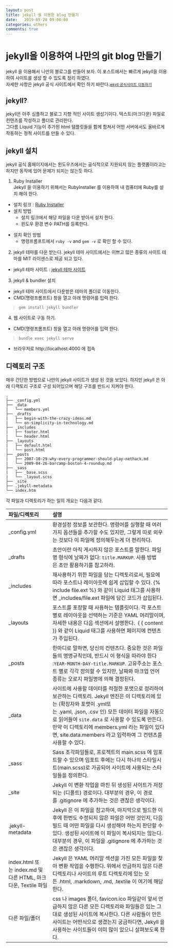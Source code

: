 ```yaml
---
layout: post
title: jekyll 을 이용한 blog 만들기
date:   2019-05-20 09:00:00
categories: others
comments: true 
---
```


jekyll을 이용하여 나만의 git blog 만들기
===================================
jekyll 을 이용해서 나만의 블로그를 만들어 보자.
이 포스트에서는 빠르게 jekyll을 이용하여 사이트를 생성 할 수 있도록 정리 하였다.  
자세한 사항은 jekyll 공식 사이트에서 확인 하기 바란다.<small>[jekyll 공식사이트 이동하기](https://jekyllrb-ko.github.io)</small>    
  
  
## jekyll?   
jekyll은 아주 심플하고 블로그 지향 적인 사이트 생성기이다. 텍스트(마크다운) 파일로 컨텐츠를 작성하고 폴더로 관리한다.  
그다름 Liquid 기능이 추가된 html 템플릿들을 함께 합쳐서 어떤 서버에서도 올바르게 작동하는 정적 사이트를 만들 수 있다. 
 

## jekyll 설치
jekyll 공식 홈페이지에서는 윈도우즈에서는 공식적으로 지원되지 않는 플랫폼이라고는 하지만
동작에 있어 문제가 되지는 않는듯 하다.  

1) Ruby Installer  
Jekyll 을 이용하기 위해서는 RubyInstaller 를 이용하여 내 컴퓨터에 Ruby를 설치 해야 한다.  
 
- 설치 링크 : [Ruby Installer](https://rubyinstaller.org/downloads/)  
- 설치 방법    
	* 설치 링크에서 해당 파일을 다운 받아서 설치 한다.  
	* 윈도우 환경 변수 PATH를 등록한다.  
* 설치 확인 방법    
	* 명령프롬프트에서 `ruby -v` and `gem -v` 로 확인 할 수 있다.
  
2) jekyll 테마를 다운 받는다.
jekyll 테마 사이트에서는 이쁘고 많은 종류의 사이트 테마를 MIT 라이센스로 제공 되고 있다.
  
* jekyll 테마 사이트 : [jekyll 테마 사이트](http://jekyllthemes.org/)
	
3) jekyll & bundler 설치
  
* jekyll 테마 사이트에서 다운받은 테마의 폴더로 이동한다.  
* CMD(명령프롬프트) 창을 열고 아래 명령어를 입력 한다.    
> `gem install jekyll bundler`

4) 웹 사이트로 구동 하기.  
* CMD(명령프롬프트) 창을 열고 아래 명령어를 입력 한다.  
> `bundle exec jekyll serve`  
* 브라우저로 http://localhost:4000 에 접속

## 디렉토리 구조
매우 간단한 방법으로 나만의 jekyll 사이트가 생성 된 것을 보았다.
하지만 jekyll 은 아래 디랙토리 구조로 구성 되어있으며 해당 구조를 반드시 지켜야 한다.
~~~
.
├── _config.yml
├── _data
|   └── members.yml
├── _drafts
|   ├── begin-with-the-crazy-ideas.md
|   └── on-simplicity-in-technology.md
├── _includes
|   ├── footer.html
|   └── header.html
├── _layouts
|   ├── default.html
|   └── post.html
├── _posts
|   ├── 2007-10-29-why-every-programmer-should-play-nethack.md
|   └── 2009-04-26-barcamp-boston-4-roundup.md
├── _sass
|   ├── _base.scss
|   └── _layout.scss
├── _site
├── .jekyll-metadata
└── index.htm
~~~

각 파일과 디렉토리가 하는 일의 개요는 다음과 같다.  
  
| 파일/디렉토리 | 설명 |
|:---|:---|
|	_config.yml	|	환경설정 정보를 보관한다. 명령어를 실행할 때 여러가지 옵션들을 추가할 수도 있지만, 그렇게 따로 외우는 것보다 이 파일에 정의해두는게 더 편리하다.	|
|	_drafts	|	초안이란 아직 게시하지 않은 포스트를 말한다. 파일명 형식에 날짜가 없다: `title.MARKUP`. 사용 방법은 초안 활용하기를 참고하라.	|
|	_includes	|	재사용하기 위한 파일을 담는 디렉토리로서, 필요에 따라 포스트나 레이아웃에 쉽게 삽입할 수 있다. &#123;% include file.ext %&#125; 와 같이 Liquid 태그를 사용하면 _includes/file.ext 파일에 담긴 코드가 삽입된다.	|
|	_layouts	|	포스트를 포장할 때 사용하는 템플릿이다. 각 포스트 별로 레이아웃을 선택하는 기준은 YAML 머리말이며, 자세한 내용은 다음 섹션에서 설명한다.  &#123; &#123; content &#125;&#125; 와 같이 Liquid 태그를 사용하면 페이지에 컨텐츠가 주입된다.	|
|	_posts	|	한마디로 말하면, 당신의 컨텐츠다. 중요한 것은 파일들의 명명규칙인데, 반드시 이 형식을 따라야 한다 :`YEAR-MONTH-DAY-title.MARKUP`. 고유주소는 포스트 별로 각각 정의할 수 있지만, 날짜와 마크업 언어 종류는 오로지 파일명에 의해 결정된다.	|
|	_data	|	사이트에 사용할 데이터를 적절한 포맷으로 정리하여 보관하는 디렉토리. Jekyll 엔진은 이 디렉토리에 있는 (확장자와 포맷이 .yml또는 .yaml, .json, .csv 인) 모든 데이터 파일을 자동으로 읽어들여 `site.data` 로 사용할 수 있도록 만든다. 만약 이 디렉토리에 members.yml 라는 파일이 있다면, site.data.members 라고 입력하여 그 컨텐츠를 사용할 수 있다.	|
|	_sass	|	Sass 조각파일들로, 프로젝트의 main.scss 에 임포트할 수 있으며 임포트 후에는 다시 하나의 스타일시트(main.scss)로 가공되어 사이트에 사용되는 스타일들을 정의한다.	|
|	_site	|	Jekyll 이 변환 작업을 마친 뒤 생성된 사이트가 저장되는 (디폴트) 경로이다. 대부분의 경우, 이 경로를 .gitignore 에 추가하는 것은 괜찮은 생각이다.	|
|	.jekyll-metadata	|	Jekyll 은 이 파일을 참고하여, 마지막으로 빌드한 이후에 한번도 수정되지 않은 파일은 어떤 것인지, 다음 빌드 때 어떤 파일을 다시 생성해야 하는지 판단할 수 있다. 생성된 사이트에 이 파일이 복사되지는 않는다. 대부분의 경우, 이 파일을 .gitignore 에 추가하는 것은 괜찮은 생각이다.	|
|	index.html 또는 index.md 및 다른 HTML, 마크다운, Textile 파일	|	Jekyll 은 YAML 머리말 섹션을 가진 모든 파일을 찾아 변환 작업을 수행한다. 위에서 언급하지 않은 다른 디렉토리나 사이트의 루트 디렉토리에 있는 모든 .html, .markdown, .md, .textile 이 여기에 해당한다.	|
|	다른 파일/폴더	|	css 나 images 폴더, favicon.ico 파일같이 앞서 언급하지 않은 다른 모든 디렉토리와 파일들은 있는 그대로 생성된 사이트에 복사한다. 다른 사람들이 만든 사이트는 어떤식으로 생겼는지 궁금하다면, Jekyll 을 사용하는 사이트들이 이미 많이 있으니 살펴보도록 한다.	|
  
